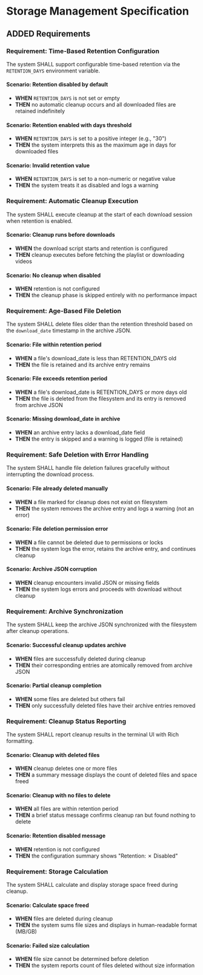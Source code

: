 # Storage Management Specification

## ADDED Requirements

### Requirement: Time-Based Retention Configuration

The system SHALL support configurable time-based retention via the `RETENTION_DAYS` environment variable.

#### Scenario: Retention disabled by default
- **WHEN** `RETENTION_DAYS` is not set or empty
- **THEN** no automatic cleanup occurs and all downloaded files are retained indefinitely

#### Scenario: Retention enabled with days threshold
- **WHEN** `RETENTION_DAYS` is set to a positive integer (e.g., "30")
- **THEN** the system interprets this as the maximum age in days for downloaded files

#### Scenario: Invalid retention value
- **WHEN** `RETENTION_DAYS` is set to a non-numeric or negative value
- **THEN** the system treats it as disabled and logs a warning

### Requirement: Automatic Cleanup Execution

The system SHALL execute cleanup at the start of each download session when retention is enabled.

#### Scenario: Cleanup runs before downloads
- **WHEN** the download script starts and retention is configured
- **THEN** cleanup executes before fetching the playlist or downloading videos

#### Scenario: No cleanup when disabled
- **WHEN** retention is not configured
- **THEN** the cleanup phase is skipped entirely with no performance impact

### Requirement: Age-Based File Deletion

The system SHALL delete files older than the retention threshold based on the `download_date` timestamp in the archive JSON.

#### Scenario: File within retention period
- **WHEN** a file's download_date is less than RETENTION_DAYS old
- **THEN** the file is retained and its archive entry remains

#### Scenario: File exceeds retention period
- **WHEN** a file's download_date is RETENTION_DAYS or more days old
- **THEN** the file is deleted from the filesystem and its entry is removed from archive JSON

#### Scenario: Missing download_date in archive
- **WHEN** an archive entry lacks a download_date field
- **THEN** the entry is skipped and a warning is logged (file is retained)

### Requirement: Safe Deletion with Error Handling

The system SHALL handle file deletion failures gracefully without interrupting the download process.

#### Scenario: File already deleted manually
- **WHEN** a file marked for cleanup does not exist on filesystem
- **THEN** the system removes the archive entry and logs a warning (not an error)

#### Scenario: File deletion permission error
- **WHEN** a file cannot be deleted due to permissions or locks
- **THEN** the system logs the error, retains the archive entry, and continues cleanup

#### Scenario: Archive JSON corruption
- **WHEN** cleanup encounters invalid JSON or missing fields
- **THEN** the system logs errors and proceeds with download without cleanup

### Requirement: Archive Synchronization

The system SHALL keep the archive JSON synchronized with the filesystem after cleanup operations.

#### Scenario: Successful cleanup updates archive
- **WHEN** files are successfully deleted during cleanup
- **THEN** their corresponding entries are atomically removed from archive JSON

#### Scenario: Partial cleanup completion
- **WHEN** some files are deleted but others fail
- **THEN** only successfully deleted files have their archive entries removed

### Requirement: Cleanup Status Reporting

The system SHALL report cleanup results in the terminal UI with Rich formatting.

#### Scenario: Cleanup with deleted files
- **WHEN** cleanup deletes one or more files
- **THEN** a summary message displays the count of deleted files and space freed

#### Scenario: Cleanup with no files to delete
- **WHEN** all files are within retention period
- **THEN** a brief status message confirms cleanup ran but found nothing to delete

#### Scenario: Retention disabled message
- **WHEN** retention is not configured
- **THEN** the configuration summary shows "Retention: ✗ Disabled"

### Requirement: Storage Calculation

The system SHALL calculate and display storage space freed during cleanup.

#### Scenario: Calculate space freed
- **WHEN** files are deleted during cleanup
- **THEN** the system sums file sizes and displays in human-readable format (MB/GB)

#### Scenario: Failed size calculation
- **WHEN** file size cannot be determined before deletion
- **THEN** the system reports count of files deleted without size information

